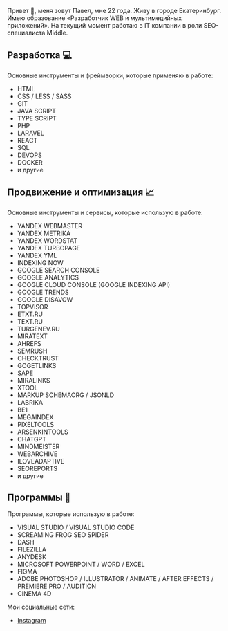 Привет 👋, меня зовут Павел, мне 22 года. Живу в городе Екатеринбург.
Имею образование «Разработчик WEB и мультимедийных приложений».
На текущий момент работаю в IT компании в роли SEO-специалиста Middle.

## Разработка 💻
Основные инструменты и фреймворки, которые применяю в работе:
* HTML
* CSS / LESS / SASS
* GIT
* JAVA SCRIPT
* TYPE SCRIPT
* PHP
* LARAVEL
* REACT
* SQL
* DEVOPS
* DOCKER
* и другие
## Продвижение и оптимизация 📈
Основные инструменты и сервисы, которые использую в работе:
* YANDEX WEBMASTER
* YANDEX METRIKA
* YANDEX WORDSTAT
* YANDEX TURBOPAGE
* YANDEX YML
* INDEXING NOW
* GOOGLE SEARCH CONSOLE
* GOOGLE ANALYTICS
* GOOGLE CLOUD CONSOLE (GOOGLE INDEXING API)
* GOOGLE TRENDS
* GOOGLE DISAVOW
* TOPVISOR
* ETXT.RU
* TEXT.RU
* TURGENEV.RU
* MIRATEXT
* AHREFS
* SEMRUSH
* CHECKTRUST
* GOGETLINKS
* SAPE
* MIRALINKS
* XTOOL
* MARKUP SCHEMAORG / JSONLD
* LABRIKA
* BE1
* MEGAINDEX
* PIXELTOOLS
* ARSENKINTOOLS
* CHATGPT
* MINDMEISTER
* WEBARCHIVE
* ILOVEADAPTIVE
* SEOREPORTS
* и другие
## Программы 🔎
Программы, которые использую в работе:
* VISUAL STUDIO / VISUAL STUDIO CODE
* SCREAMING FROG SEO SPIDER
* DASH
* FILEZILLA
* ANYDESK
* MICROSOFT POWERPOINT / WORD / EXCEL
* FIGMA
* ADOBE PHOTOSHOP / ILLUSTRATOR / ANIMATE / AFTER EFFECTS / PREMIERE PRO / AUDITION
* CINEMA 4D

Мои социальные сети:
* [Instagram](https://www.instagram.com/astergumi)
<!--
**astergumi/astergumi** is a ✨ _special_ ✨ repository because its `README.md` (this file) appears on your GitHub profile.

Here are some ideas to get you started:

- 🔭 I’m currently working on ...
- 🌱 I’m currently learning ...
- 👯 I’m looking to collaborate on ...
- 🤔 I’m looking for help with ...
- 💬 Ask me about ...
- 📫 How to reach me: ...
- 😄 Pronouns: ...
- ⚡ Fun fact: ...
-->
